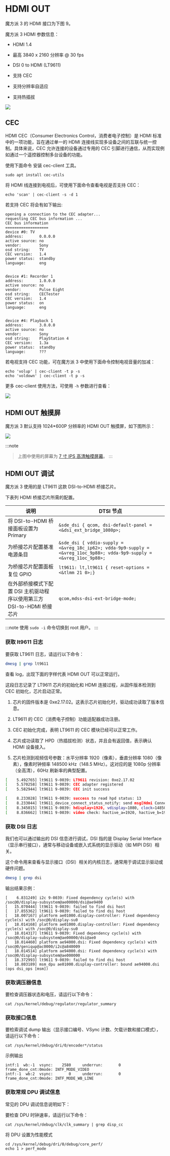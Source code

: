 # HDMI OUT

魔方派 3 的 HDMI 接口为下图 9。

魔方派 3 HDMI 参数信息：

* HDMI 1.4

* 最高 3840 x 2160 分辨率 @ 30 fps

* DSI 0 to HDMI (LT9611)

* 支持 CEC

* 支持分辨率自适应

* 支持热插拔

![](../images/image-140.jpg)


## CEC

HDMI CEC（Consumer Electronics  Control，消费者电子控制）是 HDMI 标准中的一项功能，旨在通过单一的 HDMI 连接线实现多设备之间的互联与统一控制。具体来说，CEC 允许连接的设备通过专用的 CEC 引脚进行通信，从而实现例如通过一个遥控器控制多台设备的功能。

使用下面命令 安装 cec-client 工具。

```shell
sudo apt install cec-utils
```

将 HDMI 线连接到电视后，可使用下面命令查看电视是否支持 CEC：

```shell
echo 'scan' | cec-client -s -d 1
```

若支持 CEC 将会有如下输出:

```plain&#x20;text
opening a connection to the CEC adapter...
requesting CEC bus information ...
CEC bus information
===================
device #0: TV
address:       0.0.0.0
active source: no
vendor:        Sony
osd string:    TV
CEC version:   1.4
power status:  standby
language:      eng


device #1: Recorder 1
address:       1.0.0.0
active source: no
vendor:        Pulse Eight
osd string:    CECTester
CEC version:   1.4
power status:  on
language:      eng


device #4: Playback 1
address:       3.0.0.0
active source: no
vendor:        Sony
osd string:    PlayStation 4
CEC version:   1.3a
power status:  standby
language:      ???
```

若电视支持 CEC 功能，可在魔方派 3 中使用下面命令控制电视音量的加减：

```shell
echo 'volup' | cec-client -t p -s
echo 'voldown' | cec-client -t p -s
```

更多 cec-client 使用方法，可使用 `-h` 参数进行查看：

![](../images/image-141.jpg)

## HDMI OUT 触摸屏

魔方派 3 默认支持 1024\*600P 分辨率的 HDMI OUT 触摸屏，如下图所示：

![](../images/img_v3_02h3_18251d67-83e7-498c-b056-5a11783ed13g.jpg)

:::note
>
> 上图中使用的屏幕为 [7 寸 IPS 高清触摸屏幕](https://detail.tmall.com/item.htm?abbucket=12\&id=683025543197\&rn=92499216a472de3107f9541a1b160dc3\&spm=a1z10.5-b-s.w4011-25285306736.152.50aa1c712FMfOS\&skuId=5055110246880)。
:::

## HDMI OUT 调试

魔方派 3 使用的是 LT9611 这款 DSI-to-HDMI 桥接芯片。

下表列 HDMI 桥接芯片所需的配置。

| 说明                                             | DTSI 节点                                                                                                                                             |
|--------------------------------------------------|------------------------------------------------------------------------------------------------------------------------------------------------------|
| 将 DSI-to-HDMI 桥接面板设置为 Primary             | `&sde_dsi { qcom, dsi-default-panel = <&dsi_ext_bridge_1080p>;`                                                                                   |
| 为桥接芯片配置基准电源条目                       | `&sde_dsi { vddio-supply = <&vreg_18c_ip62>; vdda-9p9-supply = <&vreg_11oc_9p88>; vdda-9p9-supply = <&vreg_11oc_9p88>;`                          |
| 为桥接芯片配置面板复位 GPIO                     | `lt9611: lt,lt9611 { reset-options = <&tlmm 21 0>;}`                                                                                               |
| 在外部桥接模式下配置 DSI 主机驱动程序以使用第三方 DSI-to-HDMI 桥接芯片 | `qcom,mdss-dsi-ext-bridge-mode;`                                                                                                                   |

:::note
使用 `sudo -i` 命令切换到 root 用户。
:::

### 获取 lt9611 日志

要获取 LT9611 日志，请运行以下命令：

```bash
dmesg | grep lt9611
```

查看 log，出现下面的字样代表 HDMI OUT 可以正常运行。

这段日志记录了 LT9611 芯片的初始化和 HDMI 连接过程，从固件版本检测到 CEC 初始化，芯片启动正常。

1. 芯片的固件版本是 0xe2.17.02。这表示芯片初始化时，驱动成功读取了版本信息。

2. LT9611 的 CEC（消费电子控制）功能适配器成功注册。

3. CEC 初始化完成，表明 LT9611 的 CEC 模块已经可以正常工作。

4. 芯片成功读取了 HPD（热插拔检测）状态，并且会有返回值，表示确认 HDMI 设备接入。

5. 芯片检测到视频信号参数：水平分辨率 1920（像素），垂直分辨率 1080（像素），像素时钟频率 148500 kHz（148.5 MHz）。这对应的是 1080p 分辨率（全高清），60Hz 刷新率的典型配置。

```bash
[    5.492765] lt9611 9-0039: LT9611 revision: 0xe2.17.02
[    5.570258] lt9611 9-0039: CEC adapter registered
[    5.582944] lt9611 9-0039: CEC init success

[    8.233028] lt9611 9-0039: success to read hpd status: 13
[    8.233044] lt9611_device_connect_status_notify: send msg[Hdmi Connection] ret[32]
[    8.345015] lt9611 9-0039: hdisplay=1920, vdisplay=1080, clock=148500 
[    8.836662] lt9611 9-0039: video check: hactive_a=1920, hactive_b=1920, vactive=1080, v_total=1125, h_total_sysclk=401, mipi_video_format=170
```

### 获取 DSI 日志

我们也可以通过输出的 DSI 信息进行调试，DSI 指的是 Display Serial Interface（显示串行接口），通常与移动设备或嵌入式系统的显示驱动（如 MIPI DSI）相关。

这个命令用来查看与显示接口（DSI）相关的内核日志，通常用于调试显示驱动或硬件问题。

```bash
dmesg | grep dsi
```

输出结果示例：

```shell
[    6.831249] i2c 9-0039: Fixed dependency cycle(s) with /soc@0/display-subsystem@ae00000/dsi@ae9400
[   15.070444] lt9611 9-0039: failed to find dsi host
[   17.855362] lt9611 9-0039: failed to find dsi host
[   18.007167] platform ae01000.display-controller: Fixed dependency cycle(s) with /soc@0/display-su0
[   18.014168] platform ae01000.display-controller: Fixed dependency cycle(s) with /soc@0/display-su0
[   18.014317] lt9611 9-0039: Fixed dependency cycle(s) with /soc@0/display-subsystem@ae00000/dsi@ae0
[   18.014460] platform ae94000.dsi: Fixed dependency cycle(s) with /soc@0/geniqup@ac0000/i2c@a840009
[   18.014514] platform ae94000.dsi: Fixed dependency cycle(s) with /soc@0/display-subsystem@ae000000
[   18.372993] lt9611 9-0039: failed to find dsi host
[   18.803189] msm_dpu ae01000.display-controller: bound ae94000.dsi (ops dsi_ops [msm])
```

### 获取调压器信息

要检查调压器状态和电压，请运行以下命令：

```shell
cat /sys/kernel/debug/regulator/regulator_summary
```

### 获取接口信息

要检索调试 dump 输出（显示接口编号、VSync 计数、欠载计数和接口模式），请运行以下命令：

```shell
cat /sys/kernel/debug/dri/0/encoder*/status
```

示例输出

```shell
intf:1  wb:-1  vsync:    2580     underrun:       0    frame_done_cnt:0mode: INTF_MODE_VIDEO
intf:-1  wb:2  vsync:       0     underrun:       0    frame_done_cnt:0mode: INTF_MODE_WB_LINE
```

### 获取常规 DPU 调试信息

常见的 DPU 调试信息说明如下：

要检查 DPU 时钟速率，请运行以下命令：

```shell
cat /sys/kernel/debug/clk/clk_summary | grep disp_cc
```

将 DPU 设置为性能模式

```shell
cd /sys/kernel/debug/dri/0/debug/core_perf/
echo 1 > perf_mode
```
